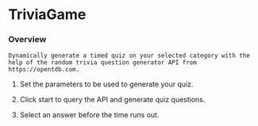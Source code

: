 # TriviaGame

### Overview

    Dynamically generate a timed quiz on your selected category with the help of the random trivia question generator API from https://opentdb.com.

1. Set the parameters to be used to generate your quiz.

2. Click start to query the API and generate quiz questions.

3. Select an answer before the time runs out. 
